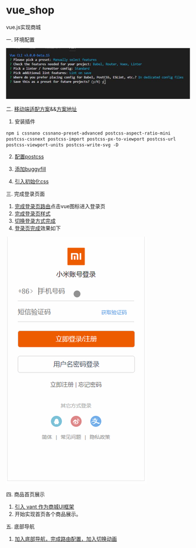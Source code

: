 # vue_shop
vue.js实现商城

一. 环境配置

![vue-cli配置](readmeImages/1.jpg)

二. [移动端适配方案](https://github.com/HaitaoWang555/vue_shop/commit/39c7999332b1bd0b906a27d2b0ec5dad799f1e69)&&[方案地址](https://www.w3cplus.com/mobile/vw-layout-in-vue.html)

  1. 安装插件
  ```
  npm i cssnano cssnano-preset-advanced postcss-aspect-ratio-mini postcss-cssnext postcss-import postcss-px-to-viewport postcss-url postcss-viewport-units postcss-write-svg -D
  ```
  
  2. [配置postcss](.postcssrc.js)

  3. [添加buggyfill](https://github.com/HaitaoWang555/vue_shop/blob/39c7999332b1bd0b906a27d2b0ec5dad799f1e69/shop_app/public/index.html)

  4. [引入初始化css](https://github.com/HaitaoWang555/vue_shop/commit/b2add429932117450b961e2b99cf72ec379d2ed5)

三. 完成登录页面

  1. [完成登录页路由](https://github.com/HaitaoWang555/vue_shop/commit/2e74ce5349a76874b8da6379db66bd51a270f926)点击vue图标进入登录页
  2. [完成登录页样式](https://github.com/HaitaoWang555/vue_shop/commit/fad343747a76f64ca263e46387b356065ac33a77)
  3. [切换登录方式完成](https://github.com/HaitaoWang555/vue_shop/commit/5b0ec0d8017e50c76766407474c834f93963d7d3)
  4. [登录页完成](https://github.com/HaitaoWang555/vue_shop/commit/0a603f6b416d4630d966d365c1ee26ffe0a57055)效果如下

  ![登录页效果图](readmeImages/login.gif)

四. 商品首页展示
  1. [引入 vant 作为商城UI框架](https://github.com/HaitaoWang555/vue_shop/commit/3287f706b294089189b04a39cdb0b6dd9a77c709)
  2. 开始实现首页各个商品展示。

五. 底部导航
  1. [加入底部导航，完成路由配置，加入切换动画](https://github.com/HaitaoWang555/vue_shop/commit/9c4399cff6604ebda812b2f60e689ca08c868143)